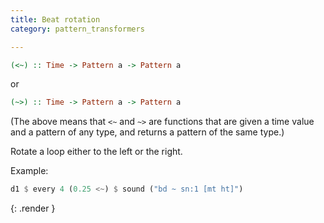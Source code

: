 ```yaml
---
title: Beat rotation
category: pattern_transformers

---
```

~~~~ haskell
(<~) :: Time -> Pattern a -> Pattern a
~~~~

or

~~~~ haskell
(~>) :: Time -> Pattern a -> Pattern a
~~~~

(The above means that `<~` and `~>` are functions that are given a
time value and a pattern of any type, and returns a pattern of the
same type.)

Rotate a loop either to the left or the right.

Example:

~~~haskell
d1 $ every 4 (0.25 <~) $ sound ("bd ~ sn:1 [mt ht]")
~~~
{: .render }
